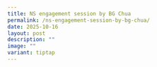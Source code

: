 ```yaml
---
title: NS engagement session by BG Chua
permalink: /ns-engagement-session-by-bg-chua/
date: 2025-10-16
layout: post
description: ""
image: ""
variant: tiptap
---
```

